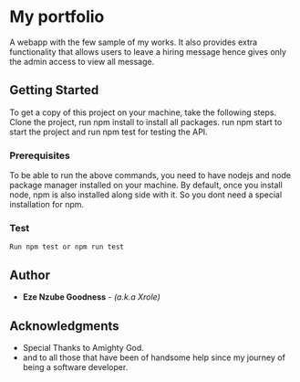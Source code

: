 # My portfolio

A webapp with the few sample of my works. It also provides extra functionality that allows users to leave a hiring message hence gives only the admin access to view all message.

## Getting Started

To get a copy of this project on your machine, take the following steps. Clone the project, run npm install to install all packages. run npm start to start the project and run npm test for testing the API.

### Prerequisites

To be able to run the above commands, you need to have nodejs and node package manager installed on your machine. By default, once you install node, npm is also installed along side with it. So you dont need a special installation for npm. 

### Test

```
Run npm test or npm run test
```

## Author
* **Eze Nzube Goodness** - *(a.k.a Xrole)*

## Acknowledgments

* Special Thanks to Amighty God.
* and to all those that have been of handsome help since my journey of being a software developer.